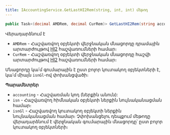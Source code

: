 ```yaml
---
title: IAccountingService.GetLastHI2Rem(string, int, int) մեթոդ
---
```


```c#
public Task<(decimal AMDRem, decimal CurRem)> GetLastHI2Rem(string accounting, int isn, int isnGl = -1)
```

Վերադարձնում է 
* `AMDRem` - Հաշվառվող օբյեկտի վերջնական մնացորդը դրամային արտարժույթով [HI2](https://armsoft.github.io/as4x-docs/HTM/ProgrGuide/Database/Hi2.html) հաշվառումների համար։
* `CurRem` - Հաշվառվող օբյեկտի վերջնական մնացորդը հաշվի արտարժույթով [HI2](https://armsoft.github.io/as4x-docs/HTM/ProgrGuide/Database/Hi2.html) հաշվառումների համար։

Մնացորդը կա՛մ գումարային է ըստ բոլոր կուտակող օբյեկտների է, կա՛մ միայն `isnGl`-ով փոխանցվածի։

**Պարամետրեր**

* `accounting` - Հաշվառման կոդ (ներքին անուն):
* `isn` - Հաշվառվող հիմնական օբյեկտի ներքին նույնականացման համար։
* `isnGl` - Հաշվառվող կուտակող օբյեկտի ներքին նույնականացման համար։ Չփոխանցելու դեպքում մեթոդը վերադարձնում է վերջնական գումարային մնացորդը՝ ըստ բոլոր կուտակող օբյեկտների։
